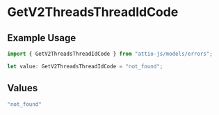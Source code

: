 # GetV2ThreadsThreadIdCode

## Example Usage

```typescript
import { GetV2ThreadsThreadIdCode } from "attio-js/models/errors";

let value: GetV2ThreadsThreadIdCode = "not_found";
```

## Values

```typescript
"not_found"
```